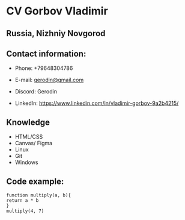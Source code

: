 CV Gorbov Vladimir
===================




## Russia, Nizhniy Novgorod

Contact information:  
--------------------

- Phone: +79648304786

- E-mail: gerodin@gmail.com

- Discord: Gerodin

- LinkedIn: https://www.linkedin.com/in/vladimir-gorbov-9a2b4215/

## Knowledge

- HTML/CSS
- Canvas/ Figma
- Linux
- Git
- Windows


Code example:  
-------------

    function multiply(a, b){
    return a * b
    }
    multiply(4, 7)